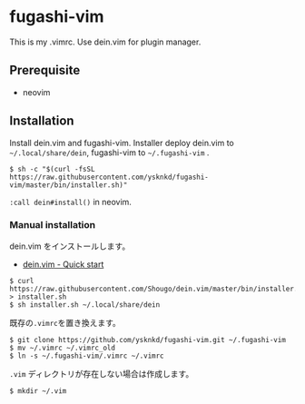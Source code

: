 # fugashi-vim

This is my .vimrc. Use dein.vim for plugin manager.
  
## Prerequisite

* neovim

## Installation

Install dein.vim and fugashi-vim. Installer deploy dein.vim to `~/.local/share/dein`, fugashi-vim to `~/.fugashi-vim` .

```console
$ sh -c "$(curl -fsSL https://raw.githubusercontent.com/ysknkd/fugashi-vim/master/bin/installer.sh)"
```

`:call dein#install()` in neovim. 

### Manual installation

dein.vim をインストールします。

* [dein.vim - Quick start](https://github.com/Shougo/dein.vim#quick-start)

```console
$ curl https://raw.githubusercontent.com/Shougo/dein.vim/master/bin/installer.sh > installer.sh
$ sh installer.sh ~/.local/share/dein
```

既存の`.vimrc`を置き換えます。

```console
$ git clone https://github.com/ysknkd/fugashi-vim.git ~/.fugashi-vim
$ mv ~/.vimrc ~/.vimrc_old
$ ln -s ~/.fugashi-vim/.vimrc ~/.vimrc
```

`.vim` ディレクトリが存在しない場合は作成します。

```console
$ mkdir ~/.vim
```

